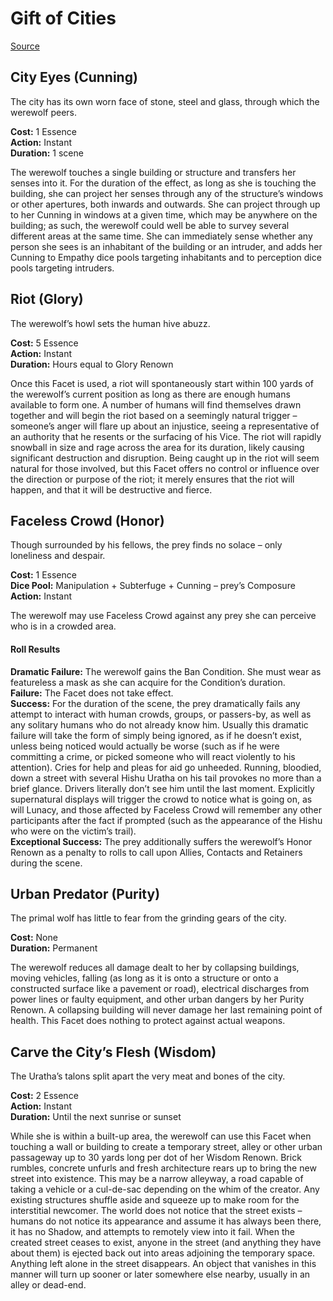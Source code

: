 # Gift of Cities

[Source](http://theonyxpath.com/the-giver-of-gifts-2-werewolf-the-forsaken/)


## City Eyes (Cunning)

The city has its own worn face of stone, steel and glass, through which the werewolf peers.

**Cost:** 1 Essence\
**Action:** Instant\
**Duration:** 1 scene

The werewolf touches a single building or structure and transfers her senses into it. For the duration of the effect, as long as she is touching the building, she can project her senses through any of the structure’s windows or other apertures, both inwards and outwards. She can project through up to her Cunning in windows at a given time, which may be anywhere on the building; as such, the werewolf could well be able to survey several different areas at the same time. She can immediately sense whether any person she sees is an inhabitant of the building or an intruder, and adds her Cunning to Empathy dice pools targeting inhabitants and to perception dice pools targeting intruders.

## Riot (Glory)

The werewolf’s howl sets the human hive abuzz.

**Cost:** 5 Essence\
**Action:** Instant\
**Duration:** Hours equal to Glory Renown

Once this Facet is used, a riot will spontaneously start within 100 yards of the werewolf’s current position as long as there are enough humans available to form one. A number of humans will find themselves drawn together and will begin the riot based on a seemingly natural trigger – someone’s anger will flare up about an injustice, seeing a representative of an authority that he resents or the surfacing of his Vice. The riot will rapidly snowball in size and rage across the area for its duration, likely causing significant destruction and disruption. Being caught up in the riot will seem natural for those involved, but this Facet offers no control or influence over the direction or purpose of the riot; it merely ensures that the riot will happen, and that it will be destructive and fierce.

## Faceless Crowd (Honor)

Though surrounded by his fellows, the prey finds no solace – only loneliness and despair.

**Cost:** 1 Essence\
**Dice Pool:** Manipulation + Subterfuge + Cunning – prey’s Composure\
**Action:** Instant

The werewolf may use Faceless Crowd against any prey she can perceive who is in a crowded area.

#### Roll Results

**Dramatic Failure:** The werewolf gains the Ban Condition. She must wear as featureless a mask as she can acquire for the Condition’s duration.\
**Failure:** The Facet does not take effect.\
**Success:** For the duration of the scene, the prey dramatically fails any attempt to interact with human crowds, groups, or passers-by, as well as any solitary humans who do not already know him. Usually this dramatic failure will take the form of simply being ignored, as if he doesn’t exist, unless being noticed would actually be worse (such as if he were committing a crime, or picked someone who will react violently to his attention). Cries for help and pleas for aid go unheeded. Running, bloodied, down a street with several Hishu Uratha on his tail provokes no more than a brief glance. Drivers literally don’t see him until the last moment. Explicitly supernatural displays will trigger the crowd to notice what is going on, as will Lunacy, and those affected by Faceless Crowd will remember any other participants after the fact if prompted (such as the appearance of the Hishu who were on the victim’s trail).\
**Exceptional Success:** The prey additionally suffers the werewolf’s Honor Renown as a penalty to rolls to call upon Allies, Contacts and Retainers during the scene.

## Urban Predator (Purity)

The primal wolf has little to fear from the grinding gears of the city.

**Cost:** None\
**Duration:** Permanent

The werewolf reduces all damage dealt to her by collapsing buildings, moving vehicles, falling (as long as it is onto a structure or onto a constructed surface like a pavement or road), electrical discharges from power lines or faulty equipment, and other urban dangers by her Purity Renown. A collapsing building will never damage her last remaining point of health. This Facet does nothing to protect against actual weapons.

## Carve the City’s Flesh (Wisdom)

The Uratha’s talons split apart the very meat and bones of the city.

**Cost:** 2 Essence\
**Action:** Instant\
**Duration:** Until the next sunrise or sunset

While she is within a built-up area, the werewolf can use this Facet when touching a wall or building to create a temporary street, alley or other urban passageway up to 30 yards long per dot of her Wisdom Renown. Brick rumbles, concrete unfurls and fresh architecture rears up to bring the new street into existence. This may be a narrow alleyway, a road capable of taking a vehicle or a cul-de-sac depending on the whim of the creator. Any existing structures shuffle aside and squeeze up to make room for the interstitial newcomer. The world does not notice that the street exists – humans do not notice its appearance and assume it has always been there, it has no Shadow, and attempts to remotely view into it fail. When the created street ceases to exist, anyone in the street (and anything they have about them) is ejected back out into areas adjoining the temporary space. Anything left alone in the street disappears. An object that vanishes in this manner will turn up sooner or later somewhere else nearby, usually in an alley or dead-end.
